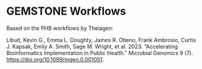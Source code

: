 # GEMSTONE Workflows

Based on the PHB workflows by Theiagen:

Libuit, Kevin G., Emma L. Doughty, James R. Otieno, Frank Ambrosio, Curtis J. Kapsak, Emily A. Smith, Sage M. Wright, et al. 2023. “Accelerating Bioinformatics Implementation in Public Health.” Microbial Genomics 9 (7). https://doi.org/10.1099/mgen.0.001051.

